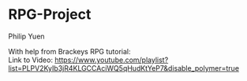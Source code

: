 # RPG-Project
Philip Yuen

With help from Brackeys RPG tutorial:\
Link to Video: https://www.youtube.com/playlist?list=PLPV2KyIb3jR4KLGCCAciWQ5qHudKtYeP7&disable_polymer=true
